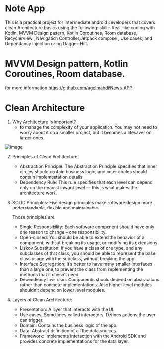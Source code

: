 # Note App

This is a practical project for intermediate android developers that covers clean Architecture basics using the following: skills: Real-like coding with Kotlin, MVVM Design pattern, Kotlin Coroutines, Room database, Recyclerview , Navigation Controller,Jetpack compose , Use cases, and Dependancy injection using Dagger-Hilt.

# MVVM Design pattern, Kotlin Coroutines, Room database.

for more information https://github.com/agelmahdi/News-APP

# Clean Architecture

1. Why Architecture Is Important?
   - to manage the complexity of your application. You may not need to worry about it on a smaller project, but it becomes a lifesaver on larger ones.
 
 
 ![image](https://user-images.githubusercontent.com/26491505/138539745-1be43639-a348-44da-8df6-4ac1d322591e.png)


2. Principles of Clean Architecture:
   - Abstraction Principle: The Abstraction Principle specifies that inner circles should contain business logic, and outer circles should contain implementation details.
   - Dependency Rule: This rule specifies that each level can depend only on the nearest inward level — this is what makes the architecture work.

3. SOLID Principles: Five design principles make software design more understandable, flexible and maintainable. 
    
    Those principles are:
    - Single Responsibility: Each software component should have only one reason to change – one responsibility.
    - Open-closed: You should be able to extend the behavior of a component, without breaking its usage, or modifying its extensions.
    - Liskov Substitution: If you have a class of one type, and any subclasses of that class, you should be able to represent the base class usage with the subclass, without breaking the app.
    - Interface Segregation: It’s better to have many smaller interfaces than a large one, to prevent the class from implementing the methods that it doesn’t need.
    - Dependency Inversion: Components should depend on abstractions rather than concrete implementations. Also higher level modules shouldn’t depend on lower level modules.

4. Layers of Clean Architecture: 
   - Presentation: A layer that interacts with the UI.
   - Use cases: Sometimes called interactors. Defines actions the user can trigger.
   - Domain: Contains the business logic of the app.
   - Data: Abstract definition of all the data sources.
   - Framework: Implements interaction with the Android SDK and provides concrete implementations for the data layer.




